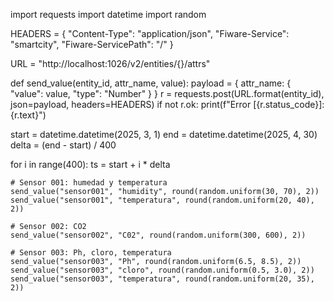 import requests
import datetime
import random

HEADERS = {
    "Content-Type": "application/json",
    "Fiware-Service": "smartcity",
    "Fiware-ServicePath": "/"
}

URL = "http://localhost:1026/v2/entities/{}/attrs"

def send_value(entity_id, attr_name, value):
    payload = {
        attr_name: {
            "value": value,
            "type": "Number"
        }
    }
    r = requests.post(URL.format(entity_id), json=payload, headers=HEADERS)
    if not r.ok:
        print(f"Error [{r.status_code}]: {r.text}")

start = datetime.datetime(2025, 3, 1)
end = datetime.datetime(2025, 4, 30)
delta = (end - start) / 400

for i in range(400):
    ts = start + i * delta

    # Sensor 001: humedad y temperatura
    send_value("sensor001", "humidity", round(random.uniform(30, 70), 2))
    send_value("sensor001", "temperatura", round(random.uniform(20, 40), 2))

    # Sensor 002: CO2
    send_value("sensor002", "C02", round(random.uniform(300, 600), 2))

    # Sensor 003: Ph, cloro, temperatura
    send_value("sensor003", "Ph", round(random.uniform(6.5, 8.5), 2))
    send_value("sensor003", "cloro", round(random.uniform(0.5, 3.0), 2))
    send_value("sensor003", "temperatura", round(random.uniform(20, 35), 2))
